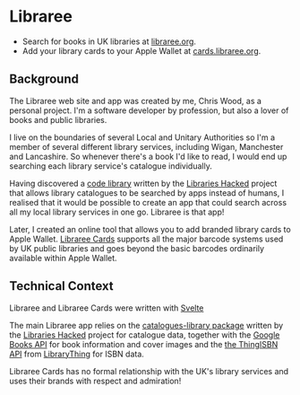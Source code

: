 # Libraree
* Search for books in UK libraries at [libraree.org](https://libraree.org).
* Add your library cards to your Apple Wallet at [cards.libraree.org](https://cards.libraree.org).

## Background

The Libraree web site and app was created by me, Chris Wood, as a personal project. I'm a software developer by profession, but also a lover of books and public libraries.

I live on the boundaries of several Local and Unitary Authorities so I'm a member of several different library services, including Wigan, Manchester and Lancashire. So whenever there's a book I'd like to read, I would end up searching each library service's catalogue individually.

Having discovered a [code library](https://github.com/LibrariesHacked/catalogues-library) written by the [Libraries Hacked](https://www.librarieshacked.org/) project that allows library catalogues to be searched by apps instead of humans, I realised that it would be possible to create an app that could search across all my local library services in one go. Libraree is that app!

Later, I created an online tool that allows you to add branded library cards to Apple Wallet. [Libraree Cards](https://cards.libraree.org) supports all the major barcode systems used by UK public libraries and goes beyond the basic barcodes ordinarily available within Apple Wallet.

## Technical Context

Libraree and Libraree Cards were written with [Svelte](https://svelte.dev/)

The main Libraree app relies on the [catalogues-library package](https://github.com/LibrariesHacked/catalogues-library) written by the [Libraries Hacked](https://www.librarieshacked.org/) project for catalogue data, together with the [Google Books API](https://developers.google.com/books/docs/overview) for book information and cover images and the [the ThingISBN API](https://wiki.librarything.com/index.php/LibraryThing_APIs) from [LibraryThing](https://www.librarything.com/) for ISBN data.

Libraree Cards has no formal relationship with the UK's library services and uses their brands with respect and admiration!